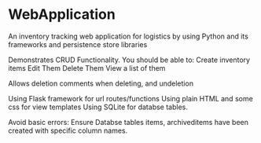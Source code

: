 # WebApplication
An inventory tracking web application for logistics by using Python and its frameworks and persistence store libraries

Demonstrates CRUD Functionality. You should be able to:
  Create inventory items
  Edit Them
  Delete Them
  View a list of them
  
 Allows deletion comments when deleting, and undeletion
 
 Using Flask framework for url routes/functions
 Using plain HTML and some css for view templates
 Using SQLite for databse tables.
 
 Avoid basic errors: Ensure Databse tables items, archiveditems have been created with specific column names.

